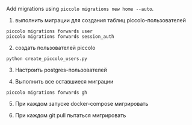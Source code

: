 Add migrations using `piccolo migrations new home --auto`.

1. выполнить миграции для создания таблиц piccolo-пользователей
```
piccolo migrations forwards user
piccolo migrations forwards session_auth
```


2. создать пользователей piccolo
```
python create_piccolo_users.py
```
3. Настроить postgres-пользователей 


4. Выполнить все оставшиеся миграции
```
piccolo migrations forwards gh
```

5. При каждом запуске docker-compose мигрировать

6. При каждом git pull пытаться мигрировать